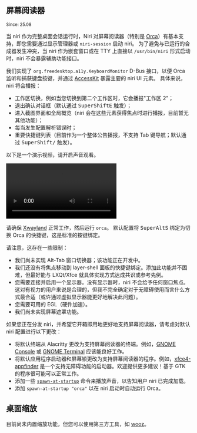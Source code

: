 ## 屏幕阅读器

<sup>Since: 25.08</sup>

当 niri 作为完整桌面会话运行时，Niri 对屏幕阅读器（特别是 [Orca](https://orca.gnome.org)）有基本支持，即您需要通过显示管理器或 `niri-session` 启动 niri。
为了避免与已运行的合成器发生冲突，当 niri 作为嵌套窗口或在 TTY 上直接以 `/usr/bin/niri` 形式启动时，niri 不会暴露辅助功能接口。

我们实现了 `org.freedesktop.a11y.KeyboardMonitor` D-Bus 接口，以便 Orca 监听和捕获键盘按键，并通过 [AccessKit](https://accesskit.dev) 暴露主要的 niri UI 元素。
具体来说，niri 将会播报：

- 工作区切换，例如当您切换到第二个工作区时，它会播报"工作区 2"；
- 退出确认对话框（默认通过 <kbd>Super</kbd><kbd>Shift</kbd><kbd>E</kbd> 触发）；
- 进入截图界面和全局概览（niri 会在这些元素获得焦点时进行播报，目前暂无其他功能）；
- 每当发生配置解析错误时；
- 重要快捷键列表（目前作为一个整体公告播报，不支持 Tab 键导航；默认通过 <kbd>Super</kbd><kbd>Shift</kbd><kbd>/</kbd> 触发）。

以下是一个演示视频，请开启声音观看。

<video controls src="https://github.com/user-attachments/assets/afceba6f-79f1-47ec-b859-a0fcb7f8eae3">

https://github.com/user-attachments/assets/afceba6f-79f1-47ec-b859-a0fcb7f8eae3

</video>

请确保 [Xwayland](./Xwayland.md) 正常工作，然后运行 `orca`。
默认配置将 <kbd>Super</kbd><kbd>Alt</kbd><kbd>S</kbd> 绑定为切换 Orca 的快捷键，这是标准的按键绑定。

请注意，这存在一些限制：

- 我们尚未实现 Alt-Tab 窗口切换器；该功能正在开发中。
- 我们还没有将焦点移动到 layer-shell 面板的快捷键绑定。添加此功能并不困难，但最好能与 LXQt/Xfce 就具体实现方式达成共识或参考先例。
- 您需要连接并启用一个显示器。没有显示器时，niri 不会给予任何窗口焦点。这对有视力的用户来说是合理的，但我不完全确定对于无障碍使用而言什么方式最合适（或许通过虚拟显示器能更好地解决此问题）。
- 您需要可用的 EGL（硬件加速）。
- 我们尚未实现屏幕遮罩功能。

如果您正在分发 niri，并希望它开箱即用地更好地支持屏幕阅读器，请考虑对默认 niri 配置进行以下更改：

- 将默认终端从 Alacritty 更改为支持屏幕阅读器的终端。例如，[GNOME Console](https://gitlab.gnome.org/GNOME/console) 或 [GNOME Terminal](https://gitlab.gnome.org/GNOME/gnome-terminal) 应该能良好工作。
- 将默认应用程序启动器和屏幕锁更改为支持屏幕阅读器的程序。例如，[xfce4-appfinder](https://docs.xfce.org/xfce/xfce4-appfinder/start) 是一个支持无障碍功能的启动器。欢迎提供更多建议！基于 GTK 的程序很可能可以正常工作。
- 添加一些 [`spawn-at-startup`](./Configuration:-Miscellaneous.md#spawn-at-startup) 命令来播放声音，以告知用户 niri 已完成加载。
- 添加 `spawn-at-startup "orca"` 以在 niri 启动时自动运行 Orca。

## 桌面缩放

目前尚未内置缩放功能，但您可以使用第三方工具，如 [wooz](https://github.com/negrel/wooz)。
